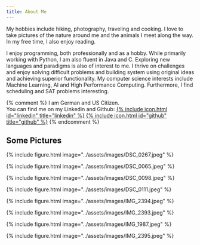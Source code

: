 ```yaml
---
title: About Me
---
```

My hobbies include hiking, photography, traveling and cooking.
I love to take pictures of the nature around me and the animals I meet along the way.
In my free time, I also enjoy reading.

I enjoy programming, both professionally and as a hobby.
While primarily working with Python, I am also fluent in Java and C.
Exploring new languages and paradigms is also of interest to me.
I thrive on challenges and enjoy solving difficult problems and building system using original ideas and achieving superior functionality.
My computer science interests include Machine Learning, AI and High Performance Computing.
Furthermore, I find scheduling and SAT problems interesting.

{% comment %}
I am German and US Citizen.
<br>You can find me on my Linkedin and Github: [{% include icon.html id="linkedin" title="linkedin" %}](https://www.linkedin.com/in/martinlschumann/) [{% include icon.html id="github" title="github" %}](https://github.com/martinlschumann/)
{% endcomment %}

## Some Pictures

<div class="image-container">

{% include figure.html image="../assets/images/DSC_0267.jpeg" %}

{% include figure.html image="../assets/images/DSC_0065.jpeg" %}

{% include figure.html image="../assets/images/DSC_0098.jpeg" %}

{% include figure.html image="../assets/images/DSC_0111.jpeg" %}

{% include figure.html image="../assets/images/IMG_2394.jpeg" %}

{% include figure.html image="../assets/images/IMG_2393.jpeg" %}

{% include figure.html image="../assets/images/IMG_1987.jpeg" %}

{% include figure.html image="../assets/images/IMG_2395.jpeg" %}


</div>